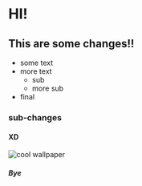# HI!
## This are some changes!!
- some text
- more text
  - sub
  - more sub
- final
### sub-changes
#### XD
![cool wallpaper](https://w.wallhaven.cc/full/1p/wallhaven-1pv19v.png)
##### Bye
